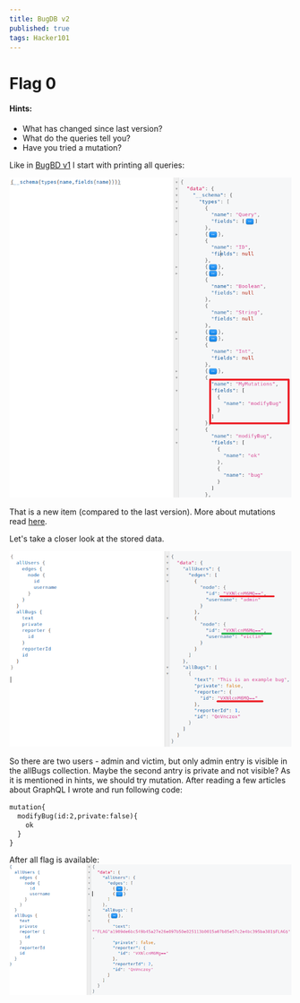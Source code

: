 ```yaml
---
title: BugDB v2
published: true
tags: Hacker101
---
```



# Flag 0

#### Hints:
* What has changed since last version?
* What do the queries tell you?
* Have you tried a mutation?

Like in [BugBD v1](/bugdb-v1) I start with printing all queries:

![Dump](/assets/bugbd-v2/data.png)

That is a new item (compared to the last version). More about mutations read [here](https://shopify.dev/concepts/graphql/mutations). 

Let's take a closer look at the stored data.

![Dump](/assets/bugbd-v2/ava_data.png)

So there are two users - admin and victim, but only admin entry is visible in the allBugs collection. Maybe the second antry is private and not visible? As it is mentioned in hints, we should try mutation. After reading a few articles about GraphQL I wrote and run following code:

```
mutation{
  modifyBug(id:2,private:false){
    ok
  }
}
```

After all flag is available:
![Dump](/assets/bugbd-v2/flag.png)